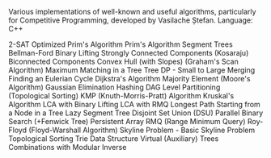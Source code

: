 Various implementations of well-known and useful algorithms, particularly for Competitive Programming, developed by Vasilache Ștefan.
Language: C++


2-SAT
Optimized Prim's Algorithm
Prim's Algorithm
Segment Trees
Bellman-Ford
Binary Lifting
Strongly Connected Components (Kosaraju)
Biconnected Components
Convex Hull (with Slopes) (Graham's Scan Algorithm)
Maximum Matching in a Tree
Tree DP - Small to Large Merging
Finding an Eulerian Cycle
Dijkstra's Algorithm
Majority Element (Moore's Algorithm)
Gaussian Elimination
Hashing
DAG Level Partitioning (Topological Sorting)
KMP (Knuth-Morris-Pratt) Algorithm
Kruskal's Algorithm
LCA with Binary Lifting
LCA with RMQ
Longest Path Starting from a Node in a Tree
Lazy Segment Tree
Disjoint Set Union (DSU)
Parallel Binary Search (+Fenwick Tree)
Persistent Array
RMQ (Range Minimum Query)
Roy-Floyd (Floyd-Warshall Algorithm)
Skyline Problem - Basic
Skyline Problem
Topological Sorting
Trie Data Structure
Virtual (Auxiliary) Trees
Combinations with Modular Inverse
